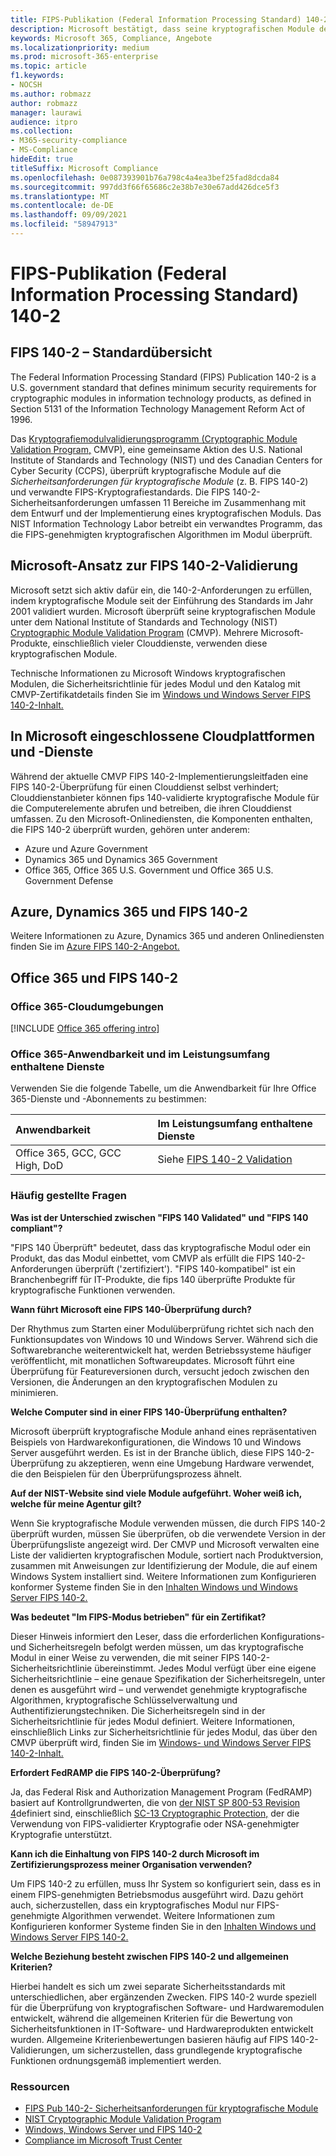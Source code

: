 ```yaml
---
title: FIPS-Publikation (Federal Information Processing Standard) 140-2
description: Microsoft bestätigt, dass seine kryptografischen Module den US Federal Information Processing Standard (US Federal Information Processing Standard) entsprechen.
keywords: Microsoft 365, Compliance, Angebote
ms.localizationpriority: medium
ms.prod: microsoft-365-enterprise
ms.topic: article
f1.keywords:
- NOCSH
ms.author: robmazz
author: robmazz
manager: laurawi
audience: itpro
ms.collection:
- M365-security-compliance
- MS-Compliance
hideEdit: true
titleSuffix: Microsoft Compliance
ms.openlocfilehash: 0e087393901b76a798c4a4ea3bef25fad8dcda84
ms.sourcegitcommit: 997dd3f66f65686c2e38b7e30e67add426dce5f3
ms.translationtype: MT
ms.contentlocale: de-DE
ms.lasthandoff: 09/09/2021
ms.locfileid: "58947913"
---
```

# <a name="federal-information-processing-standard-fips-publication-140-2"></a>FIPS-Publikation (Federal Information Processing Standard) 140-2

## <a name="fips-140-2-standard-overview"></a>FIPS 140-2 – Standardübersicht

The Federal Information Processing Standard (FIPS) Publication 140-2 is a U.S. government standard that defines minimum security requirements for cryptographic modules in information technology products, as defined in Section 5131 of the Information Technology Management Reform Act of 1996.

Das [Kryptografiemodulvalidierungsprogramm (Cryptographic Module Validation Program,](https://csrc.nist.gov/Projects/cryptographic-module-validation-program) CMVP), eine gemeinsame Aktion des U.S. National Institute of Standards and Technology (NIST) und des Canadian Centers for Cyber Security (CCPS), überprüft kryptografische Module auf die *Sicherheitsanforderungen für kryptografische Module* (z. B. FIPS 140-2) und verwandte FIPS-Kryptografiestandards. Die FIPS 140-2-Sicherheitsanforderungen umfassen 11 Bereiche im Zusammenhang mit dem Entwurf und der Implementierung eines kryptografischen Moduls. Das NIST Information Technology Labor betreibt ein verwandtes Programm, das die FIPS-genehmigten kryptografischen Algorithmen im Modul überprüft.

## <a name="microsofts-approach-to-fips-140-2-validation"></a>Microsoft-Ansatz zur FIPS 140-2-Validierung

Microsoft setzt sich aktiv dafür ein, die 140-2-Anforderungen zu erfüllen, indem kryptografische Module seit der Einführung des Standards im Jahr 2001 validiert wurden. Microsoft überprüft seine kryptografischen Module unter dem National Institute of Standards and Technology (NIST) [Cryptographic Module Validation Program](https://csrc.nist.gov/Projects/cryptographic-module-validation-program) (CMVP). Mehrere Microsoft-Produkte, einschließlich vieler Clouddienste, verwenden diese kryptografischen Module.

Technische Informationen zu Microsoft Windows kryptografischen Modulen, die Sicherheitsrichtlinie für jedes Modul und den Katalog mit CMVP-Zertifikatdetails finden Sie im [Windows und Windows Server FIPS 140-2-Inhalt.](https://aka.ms/AA6ehud)

## <a name="microsoft-in-scope-cloud-platforms--services"></a>In Microsoft eingeschlossene Cloudplattformen und -Dienste

Während der aktuelle CMVP FIPS 140-2-Implementierungsleitfaden eine FIPS 140-2-Überprüfung für einen Clouddienst selbst verhindert; Clouddienstanbieter können fips 140-validierte kryptografische Module für die Computerelemente abrufen und betreiben, die ihren Clouddienst umfassen. Zu den Microsoft-Onlinediensten, die Komponenten enthalten, die FIPS 140-2 überprüft wurden, gehören unter anderem:

- Azure und Azure Government
- Dynamics 365 und Dynamics 365 Government
- Office 365, Office 365 U.S. Government und Office 365 U.S. Government Defense

## <a name="azure-dynamics-365-and-fips-140-2"></a>Azure, Dynamics 365 und FIPS 140-2

Weitere Informationen zu Azure, Dynamics 365 und anderen Onlinediensten finden Sie im [Azure FIPS 140-2-Angebot.](/azure/compliance/offerings/offering-fips-140-2)

## <a name="office-365-and-fips-140-2"></a>Office 365 und FIPS 140-2

### <a name="office-365-cloud-environments"></a>Office 365-Cloudumgebungen

[!INCLUDE [Office 365 offering intro](../includes/o365-offering-introduction.md)]

### <a name="office-365-applicability-and-in-scope-services"></a>Office 365-Anwendbarkeit und im Leistungsumfang enthaltene Dienste

Verwenden Sie die folgende Tabelle, um die Anwendbarkeit für Ihre Office 365-Dienste und -Abonnements zu bestimmen:

| **Anwendbarkeit** | **Im Leistungsumfang enthaltene Dienste** |
|:------------------|:----------------------|
| Office 365, GCC, GCC High, DoD | Siehe [FIPS 140-2 Validation](/windows/security/threat-protection/fips-140-validation) |

### <a name="frequently-asked-questions"></a>Häufig gestellte Fragen

**Was ist der Unterschied zwischen "FIPS 140 Validated" und "FIPS 140 compliant"?**

"FIPS 140 Überprüft" bedeutet, dass das kryptografische Modul oder ein Produkt, das das Modul einbettet, vom CMVP als erfüllt die FIPS 140-2-Anforderungen überprüft ('zertifiziert'). "FIPS 140-kompatibel" ist ein Branchenbegriff für IT-Produkte, die fips 140 überprüfte Produkte für kryptografische Funktionen verwenden.

**Wann führt Microsoft eine FIPS 140-Überprüfung durch?**

Der Rhythmus zum Starten einer Modulüberprüfung richtet sich nach den Funktionsupdates von Windows 10 und Windows Server. Während sich die Softwarebranche weiterentwickelt hat, werden Betriebssysteme häufiger veröffentlicht, mit monatlichen Softwareupdates. Microsoft führt eine Überprüfung für Featureversionen durch, versucht jedoch zwischen den Versionen, die Änderungen an den kryptografischen Modulen zu minimieren.

**Welche Computer sind in einer FIPS 140-Überprüfung enthalten?**

Microsoft überprüft kryptografische Module anhand eines repräsentativen Beispiels von Hardwarekonfigurationen, die Windows 10 und Windows Server ausgeführt werden. Es ist in der Branche üblich, diese FIPS 140-2-Überprüfung zu akzeptieren, wenn eine Umgebung Hardware verwendet, die den Beispielen für den Überprüfungsprozess ähnelt.

**Auf der NIST-Website sind viele Module aufgeführt. Woher weiß ich, welche für meine Agentur gilt?**

Wenn Sie kryptografische Module verwenden müssen, die durch FIPS 140-2 überprüft wurden, müssen Sie überprüfen, ob die verwendete Version in der Überprüfungsliste angezeigt wird. Der CMVP und Microsoft verwalten eine Liste der validierten kryptografischen Module, sortiert nach Produktversion, zusammen mit Anweisungen zur Identifizierung der Module, die auf einem Windows System installiert sind. Weitere Informationen zum Konfigurieren konformer Systeme finden Sie in den [Inhalten Windows und Windows Server FIPS 140-2.](https://aka.ms/AA6ehud)

**Was bedeutet "Im FIPS-Modus betrieben" für ein Zertifikat?**

Dieser Hinweis informiert den Leser, dass die erforderlichen Konfigurations- und Sicherheitsregeln befolgt werden müssen, um das kryptografische Modul in einer Weise zu verwenden, die mit seiner FIPS 140-2-Sicherheitsrichtlinie übereinstimmt. Jedes Modul verfügt über eine eigene Sicherheitsrichtlinie – eine genaue Spezifikation der Sicherheitsregeln, unter denen es ausgeführt wird – und verwendet genehmigte kryptografische Algorithmen, kryptografische Schlüsselverwaltung und Authentifizierungstechniken. Die Sicherheitsregeln sind in der Sicherheitsrichtlinie für jedes Modul definiert. Weitere Informationen, einschließlich Links zur Sicherheitsrichtlinie für jedes Modul, das über den CMVP überprüft wird, finden Sie im [Windows- und Windows Server FIPS 140-2-Inhalt.](https://aka.ms/AA6ehud)

**Erfordert FedRAMP die FIPS 140-2-Überprüfung?**

Ja, das Federal Risk and Authorization Management Program (FedRAMP) basiert auf Kontrollgrundwerten, die von [der NIST SP 800-53 Revision 4](https://nvd.nist.gov/800-53/Rev4/)definiert sind, einschließlich [SC-13 Cryptographic Protection,](https://nvd.nist.gov/800-53/Rev4/control/SC-13) der die Verwendung von FIPS-validierter Kryptografie oder NSA-genehmigter Kryptografie unterstützt.

**Kann ich die Einhaltung von FIPS 140-2 durch Microsoft im Zertifizierungsprozess meiner Organisation verwenden?**

Um FIPS 140-2 zu erfüllen, muss Ihr System so konfiguriert sein, dass es in einem FIPS-genehmigten Betriebsmodus ausgeführt wird. Dazu gehört auch, sicherzustellen, dass ein kryptografisches Modul nur FIPS-genehmigte Algorithmen verwendet. Weitere Informationen zum Konfigurieren konformer Systeme finden Sie in den [Inhalten Windows und Windows Server FIPS 140-2.](https://aka.ms/AA6ehud)

**Welche Beziehung besteht zwischen FIPS 140-2 und allgemeinen Kriterien?**

Hierbei handelt es sich um zwei separate Sicherheitsstandards mit unterschiedlichen, aber ergänzenden Zwecken. FIPS 140-2 wurde speziell für die Überprüfung von kryptografischen Software- und Hardwaremodulen entwickelt, während die allgemeinen Kriterien für die Bewertung von Sicherheitsfunktionen in IT-Software- und Hardwareprodukten entwickelt wurden. Allgemeine Kriterienbewertungen basieren häufig auf FIPS 140-2-Validierungen, um sicherzustellen, dass grundlegende kryptografische Funktionen ordnungsgemäß implementiert werden.

### <a name="resources"></a>Ressourcen

- [FIPS Pub 140-2- Sicherheitsanforderungen für kryptografische Module](https://csrc.nist.gov/publications/fips/fips140-2/fips1402.pdf)
- [NIST Cryptographic Module Validation Program](https://csrc.nist.gov/groups/STM/cmvp/index.html)
- [Windows, Windows Server und FIPS 140-2](/windows/security/threat-protection/fips-140-validation)
- [Compliance im Microsoft Trust Center](https://www.microsoft.com/trust-center/compliance/compliance-overview)
